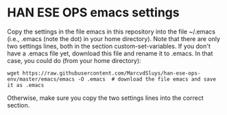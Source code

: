# HAN ESE OPS emacs settings #

Copy the settings in the file emacs in this repository into the file ~/.emacs (i.e.,
.emacs (note the dot) in your home directory).  Note that there are only two settings
lines, both in the section custom-set-variables.  If you don't have a .emacs file yet,
download this file and rename it to .emacs.  In that case, you could do (from your home
directory):

`wget https://raw.githubusercontent.com/MarcvdSluys/han-ese-ops-env/master/emacs/emacs -O .emacs  # download the file emacs and save it as .emacs`

Otherwise, make sure you copy the two settings lines into the correct section.

